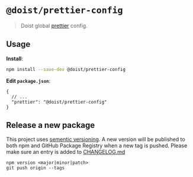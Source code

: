 # `@doist/prettier-config`

> Doist global [prettier](https://prettier.io) config.

## Usage

**Install**:

```sh
npm install --save-dev @doist/prettier-config
```

**Edit `package.json`**:

```jsonc
{
  // ...
  "prettier": "@doist/prettier-config"
}
```

## Release a new package

This project uses [sementic versioning](https://semver.org/). A new version will be published to both npm and GitHub Package Registry when a new tag is pushed. Please make sure an entry is added to [CHANGELOG.md](CHANGELOG.md)

```
npm version <major|minor|patch>
git push origin --tags
```
